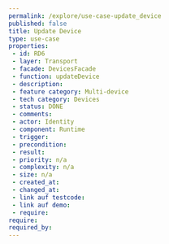 ```yaml
---
permalink: /explore/use-case-update_device
published: false
title: Update Device
type: use-case
properties:
 - id: RD6
 - layer: Transport
 - facade: DevicesFacade
 - function: updateDevice
 - description: 
 - feature category: Multi-device
 - tech category: Devices
 - status: DONE
 - comments: 
 - actor: Identity
 - component: Runtime
 - trigger: 
 - precondition: 
 - result: 
 - priority: n/a
 - complexity: n/a
 - size: n/a
 - created_at: 
 - changed_at: 
 - link auf testcode: 
 - link auf demo: 
 - require: 
require:
required_by:
---
```

